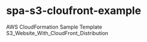 # spa-s3-cloufront-example

AWS CloudFormation Sample Template S3_Website_With_CloudFront_Distribution
